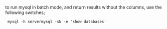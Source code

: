 to run mysql in batch mode, and return results without the columns, use
the following switches;

` mysql -h servermysql -sN -e 'show databases'`
